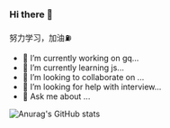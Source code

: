 ### Hi there 👋

<!--
**muyudou/muyudou** is a ✨ _special_ ✨ repository because its `README.md` (this file) appears on your GitHub profile.

Here are some ideas to get you started:
-->

努力学习，加油⛽️

- 🔭 I’m currently working on gq...
- 🌱 I’m currently learning js...
- 👯 I’m looking to collaborate on ...
- 🤔 I’m looking for help with interview...
- 💬 Ask me about ...

![Anurag's GitHub stats](https://github-readme-stats.vercel.app/api?username=muyudou&show_icons=true&theme=radical)
